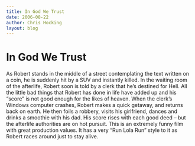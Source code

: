 ```yaml
---
title: In God We Trust
date: 2006-08-22
author: Chris Hocking
layout: blog
---
```

# In God We Trust

As Robert stands in the middle of a street contemplating the text written on a coin, he is suddenly hit by a SUV and instantly killed. In the waiting room of the afterlife, Robert soon is told by a clerk that he’s destined for Hell. All the little bad things that Robert has done in life have added up and his “score” is not good enough for the likes of heaven. When the clerk’s Windows computer crashes, Robert makes a quick getaway, and returns back on earth. He then foils a robbery, visits his girlfriend, dances and drinks a smoothie with his dad. His score rises with each good deed – but the afterlife authorities are on hot pursuit. This is an extremely funny film with great production values. It has a very “Run Lola Run” style to it as Robert races around just to stay alive.